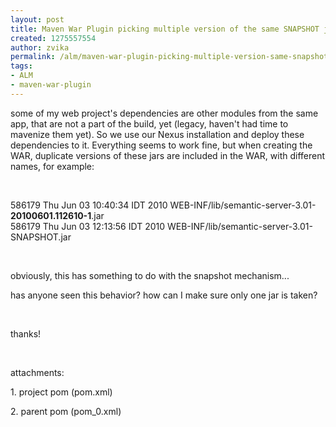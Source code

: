```yaml
---
layout: post
title: Maven War Plugin picking multiple version of the same SNAPSHOT jars
created: 1275557554
author: zvika
permalink: /alm/maven-war-plugin-picking-multiple-version-same-snapshot-jars
tags:
- ALM
- maven-war-plugin
---
```

<p>some of my web project's dependencies are other modules from the same app, that are not a part of the build, yet (legacy, haven't had time to mavenize them yet). So we use our Nexus installation and deploy these dependencies to it. Everything seems to work fine, but when creating the WAR, duplicate versions of these jars are included in the WAR, with different names, for example:</p>
<p>&nbsp;</p>
<p>586179 Thu Jun 03 10:40:34 IDT 2010 WEB-INF/lib/semantic-server-3.01-<strong>20100601.112610-1</strong>.jar<br />
586179 Thu Jun 03 12:13:56 IDT 2010 WEB-INF/lib/semantic-server-3.01-SNAPSHOT.jar</p>
<p>&nbsp;</p>
<p>obviously, this has something to do with the snapshot mechanism... </p>
<p>has anyone seen this behavior? how can I make sure only one jar is taken?</p>
<p>&nbsp;</p>
<p>thanks!</p>
<p>&nbsp;</p>
<p>attachments:</p>
<p>1. project pom (pom.xml) </p>
<p>2. parent pom (pom_0.xml)</p>
